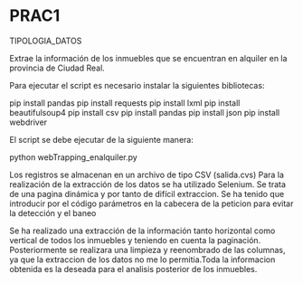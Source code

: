 # PRAC1
 TIPOLOGIA_DATOS

Extrae la información de los inmuebles que se encuentran en alquiler en la provincia de Ciudad Real.

Para ejecutar el script es necesario instalar la siguientes bibliotecas:

pip install pandas
pip install requests
pip install lxml
pip install beautifulsoup4
pip install csv
pip install pandas
pip install json
pip install webdriver

El script se debe ejecutar de la siguiente manera:

python webTrapping_enalquiler.py

Los registros se almacenan en un archivo de tipo CSV (salida.cvs)
Para la realización de la extracción de los datos  se ha utilizado Selenium.
Se trata de una pagina dinámica y por tanto de difícil extraccion.
Se ha tenido que introducir por  el código parámetros en la  cabecera de la peticion
para evitar la detección y el baneo

Se ha realizado una extracción de la información  tanto horizontal como vertical de todos los inmuebles y teniendo en cuenta la  paginación.
Posteriormente se realizara una limpieza y reenombrado de las columnas, ya que la extraccion de los datos no me lo permitia.Toda la informacion obtenida es la deseada para el analisis posterior de los inmuebles.
